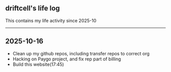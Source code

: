 ## driftcell's life log

This contains my life activity since 2025-10

---

## 2025-10-16

- Clean up my github repos, including transfer repos to correct org
- Hacking on Paygo project, and fix rep part of billing
- Build this website(17:45)

